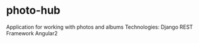 # photo-hub
Application for working with photos and albums
Technologies:
  Django REST Framework
  Angular2
